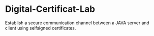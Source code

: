 # Digital-Certificat-Lab
Establish a secure communication channel between a JAVA server and client using selfsigned certificates.

